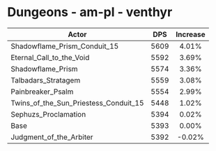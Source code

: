 # Dungeons - am-pl - venthyr
| Actor | DPS | Increase |
|---|:---:|:---:|
|Shadowflame_Prism_Conduit_15|5609|4.01%|
|Eternal_Call_to_the_Void|5592|3.69%|
|Shadowflame_Prism|5574|3.36%|
|Talbadars_Stratagem|5559|3.08%|
|Painbreaker_Psalm|5554|2.99%|
|Twins_of_the_Sun_Priestess_Conduit_15|5448|1.02%|
|Sephuzs_Proclamation|5394|0.02%|
|Base|5393|0.00%|
|Judgment_of_the_Arbiter|5392|-0.02%|
